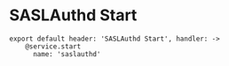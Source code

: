 
# SASLAuthd Start

    export default header: 'SASLAuthd Start', handler: ->
        @service.start
          name: 'saslauthd'

